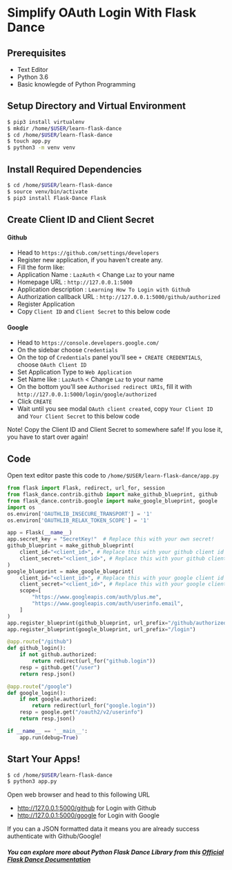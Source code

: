 Simplify OAuth Login With Flask Dance
=== 

Prerequisites
---
- Text Editor
- Python 3.6
- Basic knowlegde of Python Programming

Setup Directory and Virtual Environment
---
```sh
$ pip3 install virtualenv
$ mkdir /home/$USER/learn-flask-dance
$ cd /home/$USER/learn-flask-dance
$ touch app.py
$ python3 -m venv venv
```

Install Required Dependencies
---
```sh
$ cd /home/$USER/learn-flask-dance
$ source venv/bin/activate
$ pip3 install Flask-Dance Flask
```

Create Client ID and Client Secret
---
#### Github

- Head to `https://github.com/settings/developers`
- Register new application, if you haven't create any.
- Fill the form like: 
 - Application Name : `LazAuth` < Change `Laz` to your name
 - Homepage URL : `http://127.0.0.1:5000`
 - Application description : `Learning How To Login with Github`
 - Authorization callback URL :  `http://127.0.0.1:5000/github/authorized`
- Register Application
- Copy `Client ID` and `Client Secret` to this below code

#### Google

- Head to `https://console.developers.google.com/`
- On the sidebar choose `Credentials`
- On the top of `Credentials` panel you'll see `+ CREATE CREDENTIALS`, choose `OAuth Client ID`
- Set Application Type to `Web Application`
- Set Name like : `LazAuth` < Change `Laz` to your name
- On the bottom you'll see `Authorised redirect URIs`, fill it with `http://127.0.0.1:5000/login/google/authorized`
- Click `CREATE`
- Wait until you see modal `OAuth client created`, copy `Your Client ID` and `Your Client Secret` to this below code

Note! Copy the Client ID and Client Secret to somewhere safe! If you lose it, you have to start over again!

Code
---
Open text editor paste this code to `/home/$USER/learn-flask-dance/app.py`
```py
from flask import Flask, redirect, url_for, session
from flask_dance.contrib.github import make_github_blueprint, github
from flask_dance.contrib.google import make_google_blueprint, google
import os 
os.environ['OAUTHLIB_INSECURE_TRANSPORT'] = '1'
os.environ['OAUTHLIB_RELAX_TOKEN_SCOPE'] = '1'

app = Flask(__name__)
app.secret_key = "SecretKey!"  # Replace this with your own secret!
github_blueprint = make_github_blueprint(
	client_id="<client_id>", # Replace this with your github client id
	client_secret="<client_id>", # Replace this with your github client secret
)
google_blueprint = make_google_blueprint(
    client_id="<client_id>", # Replace this with your google client id
    client_secret="<client_id>", # Replace this with your google client secret
	scope=[
		"https://www.googleapis.com/auth/plus.me",
		"https://www.googleapis.com/auth/userinfo.email",
	]
)
app.register_blueprint(github_blueprint, url_prefix="/github/authorized")
app.register_blueprint(google_blueprint, url_prefix="/login")

@app.route("/github")
def github_login():
	if not github.authorized:
		return redirect(url_for("github.login"))
	resp = github.get("/user")
	return resp.json()

@app.route("/google")
def google_login():
    if not google.authorized:
        return redirect(url_for("google.login"))
    resp = google.get("/oauth2/v2/userinfo")
    return resp.json()

if __name__ == '__main__':
	app.run(debug=True)
```

Start Your Apps!
---
```sh
$ cd /home/$USER/learn-flask-dance
$ python3 app.py
```
Open web browser and head to this following URL

- http://127.0.0.1:5000/github for Login with Github
- http://127.0.0.1:5000/google for Login with Google

If you can a JSON formatted data it means you are already success authenticate with Github/Google!

##### You can explore more about Python Flask Dance Library from this [Official Flask Dance Documentation](https://flask-dance.readthedocs.io/en/v1.2.0/index.html)


